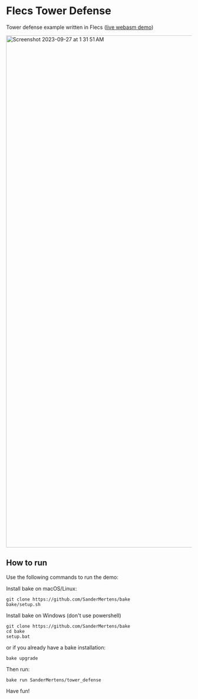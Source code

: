 # Flecs Tower Defense
Tower defense example written in Flecs ([live webasm demo](https://www.flecs.dev/tower_defense/etc/))

<img width="1390" alt="Screenshot 2023-09-27 at 1 31 51 AM" src="https://github.com/SanderMertens/tower_defense/assets/9919222/f86a4bb8-cc86-4e0d-8cb6-06b1fadd1690">

## How to run
Use the following commands to run the demo:

Install bake on macOS/Linux:
```
git clone https://github.com/SanderMertens/bake
bake/setup.sh
```

Install bake on Windows (don't use powershell)
```
git clone https://github.com/SanderMertens/bake
cd bake
setup.bat
```

or if you already have a bake installation:
```
bake upgrade
```

Then run:
```
bake run SanderMertens/tower_defense
```

Have fun!
